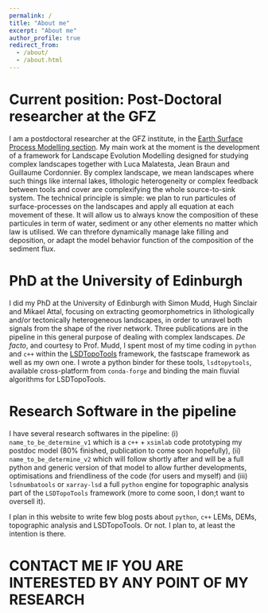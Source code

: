 ```yaml
---
permalink: /
title: "About me"
excerpt: "About me"
author_profile: true
redirect_from: 
  - /about/
  - /about.html
---
```


# Current position: Post-Doctoral researcher at the GFZ

I am a postdoctoral researcher at the GFZ institute, in the [Earth Surface Process Modelling section](https://www.gfz-potsdam.de/sektion/erdoberflaechenprozessmodellierung/ueberblick/). My main work at the moment is the development of a framework for Landscape Evolution Modelling designed for studying complex landscapes together with Luca Malatesta, Jean Braun and Guillaume Cordonnier. By complex landscape, we mean landscapes where such things like internal lakes, lithologic heterogeneity or complex feedback between tools and cover are complexifying the whole source-to-sink system. The technical principle is simple: we plan to run particules of surface-processes on the landscapes and apply all equation at each movement of these. It will allow us to always know the composition of these particules in term of water, sediment or any other elements no matter which law is utilised. We can threfore dynamically manage lake filling and deposition, or adapt the model behavior function of the composition of the sediment flux.

# PhD at the University of Edinburgh

I did my PhD at the University of Edinburgh with Simon Mudd, Hugh Sinclair and Mikael Attal, focusing on extracting geomorphometrics in lithologically and/or tectonically heterogeneous landscapes, in order to unravel both signals from the shape of the river network. Three publications are in the pipeline in this general purpose of dealing with complex landscapes. _De facto_, and courtesy to Prof. Mudd, I spent most of my time coding in `python` and `c++` within the [LSDTopoTools](https://lsdtopotools.github.io) framework, the fastscape framework as well as my own one. I wrote a python binder for these tools, `lsdtopytools`, available cross-platform from `conda-forge` and binding the main fluvial algorithms for LSDTopoTools. 

# Research Software in the pipeline

I have several research softwares in the pipeline: (i) `name_to_be_determine_v1` which is a `c++` + `xsimlab` code prototyping my postdoc model (80% finished, publication to come soon hopefully), (ii) `name_to_be_determine_v2` which will follow shortly after and will be a full python and generic version of that model to allow further developments, optimisations and friendliness of the code (for users and myself) and (iii) `lsdnumbatools` or `xarray-lsd` a full `python` engine for topographic analysis part of the `LSDTopoTools` framework (more to come soon, I don;t want to oversell it).

I plan in this website to write few blog posts about `python`, `c++` LEMs, DEMs, topographic analysis and LSDTopoTools. Or not. I plan to, at least the intention is there.

# CONTACT ME IF YOU ARE INTERESTED BY ANY POINT OF MY RESEARCH